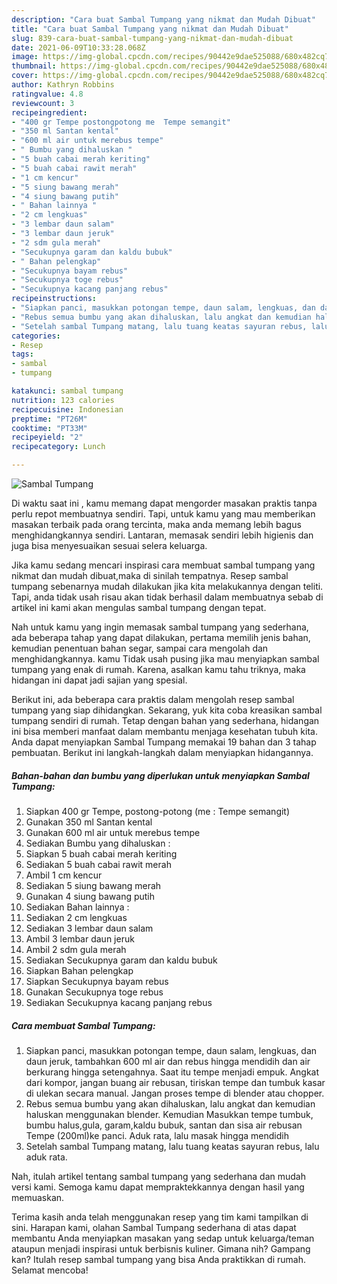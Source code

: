 ```yaml
---
description: "Cara buat Sambal Tumpang yang nikmat dan Mudah Dibuat"
title: "Cara buat Sambal Tumpang yang nikmat dan Mudah Dibuat"
slug: 839-cara-buat-sambal-tumpang-yang-nikmat-dan-mudah-dibuat
date: 2021-06-09T10:33:28.068Z
image: https://img-global.cpcdn.com/recipes/90442e9dae525088/680x482cq70/sambal-tumpang-foto-resep-utama.jpg
thumbnail: https://img-global.cpcdn.com/recipes/90442e9dae525088/680x482cq70/sambal-tumpang-foto-resep-utama.jpg
cover: https://img-global.cpcdn.com/recipes/90442e9dae525088/680x482cq70/sambal-tumpang-foto-resep-utama.jpg
author: Kathryn Robbins
ratingvalue: 4.8
reviewcount: 3
recipeingredient:
- "400 gr Tempe postongpotong me  Tempe semangit"
- "350 ml Santan kental"
- "600 ml air untuk merebus tempe"
- " Bumbu yang dihaluskan "
- "5 buah cabai merah keriting"
- "5 buah cabai rawit merah"
- "1 cm kencur"
- "5 siung bawang merah"
- "4 siung bawang putih"
- " Bahan lainnya "
- "2 cm lengkuas"
- "3 lembar daun salam"
- "3 lembar daun jeruk"
- "2 sdm gula merah"
- "Secukupnya garam dan kaldu bubuk"
- " Bahan pelengkap"
- "Secukupnya bayam rebus"
- "Secukupnya toge rebus"
- "Secukupnya kacang panjang rebus"
recipeinstructions:
- "Siapkan panci, masukkan potongan tempe, daun salam, lengkuas, dan daun jeruk, tambahkan 600 ml air dan rebus hingga mendidih dan air berkurang hingga setengahnya. Saat itu tempe menjadi empuk. Angkat dari kompor, jangan buang air rebusan, tiriskan tempe dan tumbuk kasar di ulekan secara manual. Jangan proses tempe di blender atau chopper."
- "Rebus semua bumbu yang akan dihaluskan, lalu angkat dan kemudian haluskan menggunakan blender. Kemudian Masukkan tempe tumbuk, bumbu halus,gula, garam,kaldu bubuk, santan dan sisa air rebusan Tempe (200ml)ke panci. Aduk rata, lalu masak hingga mendidih"
- "Setelah sambal Tumpang matang, lalu tuang keatas sayuran rebus, lalu aduk rata."
categories:
- Resep
tags:
- sambal
- tumpang

katakunci: sambal tumpang 
nutrition: 123 calories
recipecuisine: Indonesian
preptime: "PT26M"
cooktime: "PT33M"
recipeyield: "2"
recipecategory: Lunch

---
```



![Sambal Tumpang](https://img-global.cpcdn.com/recipes/90442e9dae525088/680x482cq70/sambal-tumpang-foto-resep-utama.jpg)

Di waktu  saat ini , kamu memang dapat mengorder masakan praktis tanpa perlu repot membuatnya sendiri. Tapi, untuk kamu yang mau memberikan masakan terbaik pada orang tercinta, maka anda memang lebih bagus menghidangkannya sendiri. Lantaran, memasak sendiri lebih higienis dan juga bisa menyesuaikan sesuai selera keluarga.

Jika kamu sedang mencari inspirasi cara membuat sambal tumpang yang nikmat dan mudah dibuat,maka di sinilah tempatnya. Resep sambal tumpang  sebenarnya mudah dilakukan jika kita melakukannya dengan teliti. Tapi, anda tidak usah risau akan tidak berhasil dalam membuatnya 
sebab di artikel ini kami akan mengulas sambal tumpang dengan tepat.  



Nah untuk kamu yang ingin memasak sambal tumpang yang sederhana, ada beberapa tahap yang dapat dilakukan, pertama memilih jenis bahan, kemudian penentuan bahan segar, sampai cara mengolah dan menghidangkannya. kamu Tidak usah pusing jika mau menyiapkan sambal tumpang yang enak di rumah. Karena, asalkan kamu  tahu triknya, maka hidangan ini dapat jadi sajian yang spesial.

Berikut ini, ada beberapa cara praktis  dalam mengolah resep sambal tumpang yang siap dihidangkan. Sekarang, yuk kita coba kreasikan sambal tumpang sendiri di rumah. Tetap dengan bahan yang sederhana, hidangan ini bisa memberi manfaat dalam membantu menjaga kesehatan tubuh kita. Anda dapat menyiapkan Sambal Tumpang memakai 19 bahan dan 3 tahap pembuatan. Berikut ini langkah-langkah dalam menyiapkan hidangannya.

<!--inarticleads1-->

##### Bahan-bahan dan bumbu yang diperlukan untuk menyiapkan Sambal Tumpang:

1. Siapkan 400 gr Tempe, postong-potong (me : Tempe semangit)
1. Gunakan 350 ml Santan kental
1. Gunakan 600 ml air untuk merebus tempe
1. Sediakan  Bumbu yang dihaluskan :
1. Siapkan 5 buah cabai merah keriting
1. Sediakan 5 buah cabai rawit merah
1. Ambil 1 cm kencur
1. Sediakan 5 siung bawang merah
1. Gunakan 4 siung bawang putih
1. Sediakan  Bahan lainnya :
1. Sediakan 2 cm lengkuas
1. Sediakan 3 lembar daun salam
1. Ambil 3 lembar daun jeruk
1. Ambil 2 sdm gula merah
1. Sediakan Secukupnya garam dan kaldu bubuk
1. Siapkan  Bahan pelengkap
1. Siapkan Secukupnya bayam rebus
1. Gunakan Secukupnya toge rebus
1. Sediakan Secukupnya kacang panjang rebus




<!--inarticleads2-->

##### Cara membuat Sambal Tumpang:

1. Siapkan panci, masukkan potongan tempe, daun salam, lengkuas, dan daun jeruk, tambahkan 600 ml air dan rebus hingga mendidih dan air berkurang hingga setengahnya. Saat itu tempe menjadi empuk. Angkat dari kompor, jangan buang air rebusan, tiriskan tempe dan tumbuk kasar di ulekan secara manual. Jangan proses tempe di blender atau chopper.
1. Rebus semua bumbu yang akan dihaluskan, lalu angkat dan kemudian haluskan menggunakan blender. Kemudian Masukkan tempe tumbuk, bumbu halus,gula, garam,kaldu bubuk, santan dan sisa air rebusan Tempe (200ml)ke panci. Aduk rata, lalu masak hingga mendidih
1. Setelah sambal Tumpang matang, lalu tuang keatas sayuran rebus, lalu aduk rata.




Nah, itulah artikel tentang  sambal tumpang  yang sederhana dan mudah versi kami. Semoga kamu dapat mempraktekkannya dengan hasil yang memuaskan. 

Terima kasih anda telah menggunakan resep yang tim kami tampilkan di sini. Harapan kami, olahan  Sambal Tumpang sederhana di atas dapat membantu Anda menyiapkan masakan yang sedap untuk keluarga/teman ataupun menjadi inspirasi untuk berbisnis kuliner. Gimana nih? Gampang kan? Itulah resep sambal tumpang yang bisa Anda praktikkan di rumah. Selamat mencoba!

